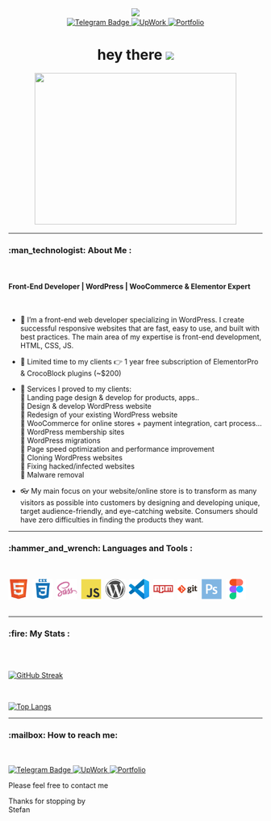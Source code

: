 <div id="header" align="center">
  
  <img src="https://media.giphy.com/media/M9gbBd9nbDrOTu1Mqx/giphy.gif" width="100"/>
  
  <div id="badges">
  <a href="https://t.me/stankovicstefan">
    <img src="https://img.shields.io/badge/Telegram-blue?" alt="Telegram Badge"/>
  </a>
  <a href="https://www.upwork.com/freelancers/stankovicstefan">
    <img src="https://img.shields.io/badge/UpWork-green?" alt="UpWork"/>
  </a>
  <a href="https://stefanstankovic.com/">
    <img src="https://img.shields.io/badge/Portfolio-orange?" alt="Portfolio"/>
  </a>
</div>
  
<h1>
  hey there
  <img src="https://media.giphy.com/media/hvRJCLFzcasrR4ia7z/giphy.gif" width="30px"/>
</h1>
  
<div align="center">
  
  <img src="https://i.imgur.com/Kt1ItjN.jpg" width="400" height="300"/>
  
</div> 
  
  ---
<div align="left">
  <h3>:man_technologist: About Me : </h3><br> 
</div>  
</div>
<h4>
Front-End Developer | WordPress | WooCommerce & Elementor Expert
</h4>  
<br>  

- :telescope: I’m a front-end web developer specializing in WordPress. I create successful responsive websites that are fast, easy to use, and built with best practices. The main area of my expertise is front-end development, HTML, CSS, JS.

- :gift: Limited time to my clients :point_right: 1 year free subscription of ElementorPro & CrocoBlock plugins (~$200)

- :loudspeaker: Services I proved to my clients:<br>
  :pushpin: Landing page design & develop for products, apps.. <br>
  :pushpin: Design & develop WordPress website <br>
  :pushpin: Redesign of your existing WordPress website <br>
  :pushpin: WooCommerce for online stores + payment integration, cart process... <br>
  :pushpin: WordPress membership sites <br>
  :pushpin: WordPress migrations <br>
  :pushpin: Page speed optimization and performance improvement <br>
  :pushpin: Cloning WordPress websites <br>
  :pushpin: Fixing hacked/infected websites <br>
  :pushpin: Malware removal <br>
  
- :eyeglasses: My main focus on your website/online store is to transform as many visitors as possible into customers by designing and developing unique, target audience-friendly, and eye-catching website. Consumers should have zero difficulties in finding the products they want.
  
  
</div> 
  
  ---
<div align="left">
  <h3>:hammer_and_wrench: Languages and Tools : </h3> <br>
  <br>
<div>
  <img src="https://github.com/devicons/devicon/blob/master/icons/html5/html5-original.svg" title="HTML5" alt="HTML" width="40" height="40"/>&nbsp;
  <img src="https://github.com/devicons/devicon/blob/master/icons/css3/css3-plain-wordmark.svg"  title="CSS3" alt="CSS" width="40" height="40"/>&nbsp; 
  <img src="https://github.com/devicons/devicon/blob/master/icons/sass/sass-original.svg"  title="SASS" alt="SASS" width="40" height="40"/>&nbsp;
  <img src="https://github.com/devicons/devicon/blob/master/icons/javascript/javascript-original.svg" title="JavaScript" alt="JavaScript" width="40" height="40"/>&nbsp;
  <img src="https://github.com/devicons/devicon/blob/master/icons/wordpress/wordpress-plain.svg"  title="WordPress" alt="WordPress" width="40" height="40"/>&nbsp;
  <img src="https://github.com/devicons/devicon/blob/master/icons/vscode/vscode-original.svg"  title="VSCODE" alt="VSCODE" width="40" height="40"/>&nbsp;
  <img src="https://github.com/devicons/devicon/blob/master/icons/npm/npm-original-wordmark.svg" title="npm" **alt="npm" width="40" height="40"/>&nbsp;
  <img src="https://github.com/devicons/devicon/blob/master/icons/git/git-original-wordmark.svg" title="Git" **alt="Git" width="40" height="40"/>&nbsp;
  <img src="https://github.com/devicons/devicon/blob/master/icons/photoshop/photoshop-plain.svg" title="Photoshop" **alt="Photoshop" width="40" height="40"/>&nbsp;
  <img src="https://github.com/devicons/devicon/blob/master/icons/figma/figma-original.svg" title="Figma" **alt="Figma" width="40" height="40"/>&nbsp;
  
</div>
<br>

</div> 
  
  ---
<div align="left">
  <h3> :fire: My Stats : </h3> <br>
  <br>
  
  [![GitHub Streak](https://github-readme-streak-stats.herokuapp.com?user=stankovics&theme=dark)](https://git.io/streak-stats)
  
  <br>
  
  [![Top Langs](https://github-readme-stats.vercel.app/api/top-langs/?username=stankovics&layout=compact&theme=vision-friendly-dark)](https://github.com/anuraghazra/github-readme-stats)
</div> 
  
  ---
<div align="left">  
 <h3> :mailbox: How to reach me: </h3> <br>
  <br>
<div id="header" align="left">
  <div id="badges">
  <a href="https://t.me/stankovicstefan">
    <img src="https://img.shields.io/badge/Telegram-blue?" alt="Telegram Badge"/>
  </a>
  <a href="https://www.upwork.com/freelancers/stankovicstefan">
    <img src="https://img.shields.io/badge/UpWork-green?" alt="UpWork"/>
  </a>
  <a href="https://stefanstankovic.com/">
    <img src="https://img.shields.io/badge/Portfolio-orange?" alt="Portfolio"/>
  </a>
</div>  
  
Please feel free to contact me  <br>

Thanks for stopping by <br>
Stefan
 






